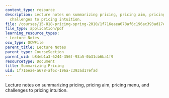```yaml
---
content_type: resource
description: Lecture notes on summarizing pricing, pricing aim, pricing menu, and
  challenges to pricing intuition.
file: /courses/15-818-pricing-spring-2010/1f716eaea678af6c196ac393ad17efad_MIT15_818S10_lec08.pdf
file_type: application/pdf
learning_resource_types:
- Lecture Notes
ocw_type: OCWFile
parent_title: Lecture Notes
parent_type: CourseSection
parent_uid: b84eb1a3-6244-356f-93a5-0b31cb6ba1f9
resourcetype: Document
title: Summarizing Pricing
uid: 1f716eae-a678-af6c-196a-c393ad17efad
---
```

Lecture notes on summarizing pricing, pricing aim, pricing menu, and challenges to pricing intuition.

